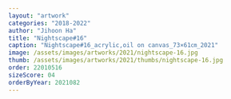 ```yaml
---
layout: "artwork"
categories: "2018-2022"
author: "Jihoon Ha"
title: "Nightscape#16"
caption: "Nightscape#16_acrylic,oil on canvas_73×61㎝_2021"
image: /assets/images/artworks/2021/nightscape-16.jpg
thumb: /assets/images/artworks/2021/thumbs/nightscape-16.jpg
order: 22010516
sizeScore: 04
orderByYear: 2021082
---
```


